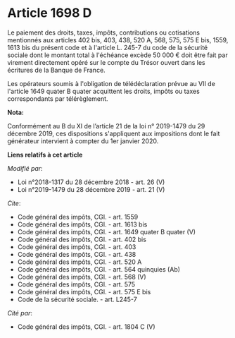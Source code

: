 # Article 1698 D

Le paiement des droits, taxes, impôts, contributions ou cotisations mentionnés aux articles 402 bis, 403, 438, 520 A, 568,
575, 575 E bis, 1559, 1613 bis du présent code et à l'article L. 245-7 du code de la sécurité sociale dont le montant total à
l'échéance excède 50 000 € doit être fait par virement directement opéré sur le compte du Trésor ouvert dans les écritures de
la Banque de France.

Les opérateurs soumis à l'obligation de télédéclaration prévue au VII de l'article 1649 quater B quater acquittent les
droits, impôts ou taxes correspondants par télérèglement.

**Nota:**

Conformément au B du XI de l’article 21 de la loi n° 2019-1479 du 29 décembre 2019, ces dispositions s'appliquent aux
impositions dont le fait générateur intervient à compter du 1er janvier 2020.

**Liens relatifs à cet article**

_Modifié par_:

  - Loi n°2018-1317 du 28 décembre 2018 - art. 26 (V)
  - Loi n°2019-1479 du 28 décembre 2019 - art. 21 (V)

_Cite_:

  - Code général des impôts, CGI. - art. 1559
  - Code général des impôts, CGI. - art. 1613 bis
  - Code général des impôts, CGI. - art. 1649 quater B quater (V)
  - Code général des impôts, CGI. - art. 402 bis
  - Code général des impôts, CGI. - art. 403
  - Code général des impôts, CGI. - art. 438
  - Code général des impôts, CGI. - art. 520 A
  - Code général des impôts, CGI. - art. 564 quinquies (Ab)
  - Code général des impôts, CGI. - art. 568 (V)
  - Code général des impôts, CGI. - art. 575
  - Code général des impôts, CGI. - art. 575 E bis
  - Code de la sécurité sociale. - art. L245-7

_Cité par_:

  - Code général des impôts, CGI. - art. 1804 C (V)
